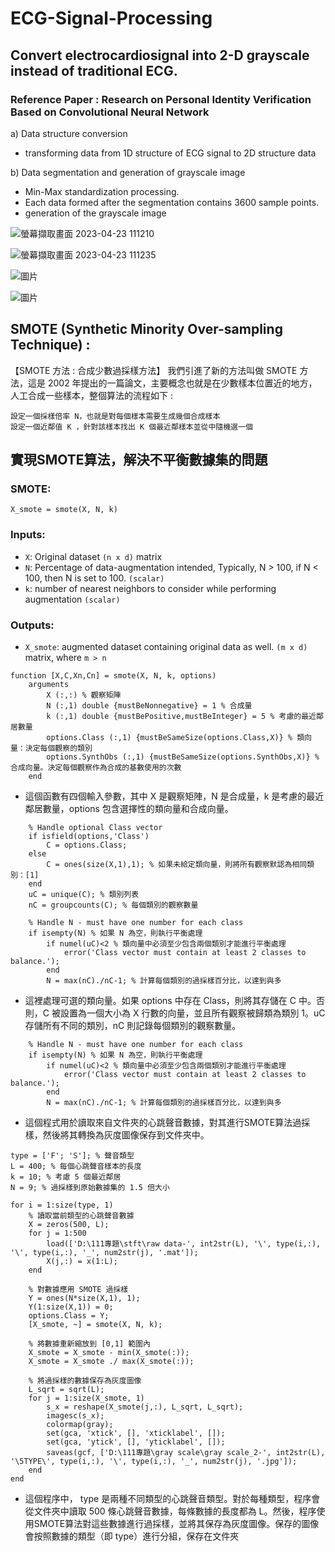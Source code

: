 # ECG-Signal-Processing
## Convert electrocardiosignal into 2-D grayscale instead of traditional ECG.

### Reference Paper : Research on Personal Identity Verification Based on Convolutional Neural Network

a) Data structure conversion
 * transforming data from 1D structure of ECG signal to 2D structure data

b) Data segmentation and generation of grayscale image

  *  Min-Max standardization processing.
 *  Each data formed after the segmentation contains 3600 sample points.
 * generation of the grayscale image





![螢幕擷取畫面 2023-04-23 111210](https://user-images.githubusercontent.com/68816726/233817697-3061fe4b-4822-45ce-80fb-4d9a8fcadf2f.png)


![螢幕擷取畫面 2023-04-23 111235](https://user-images.githubusercontent.com/68816726/233817700-548381fb-f91f-492e-855b-a71c87299a5c.png)


![圖片](https://user-images.githubusercontent.com/68816726/235293407-ebf3ffec-a059-480f-a283-4208a6b2ec94.png)

![圖片](https://user-images.githubusercontent.com/68816726/235293431-968b70ea-3810-4a3b-ad61-59b0e48b2f5e.png)


## SMOTE (Synthetic Minority Over-sampling Technique) :

【SMOTE 方法 : 合成少數過採樣方法】
我們引進了新的方法叫做 SMOTE 方法，這是 2002 年提出的一篇論文，主要概念也就是在少數樣本位置近的地方，人工合成一些樣本，整個算法的流程如下 :

    設定一個採樣倍率 N，也就是對每個樣本需要生成幾個合成樣本
    設定一個近鄰值 K ，針對該樣本找出 K 個最近鄰樣本並從中隨機選一個
   


##  實現SMOTE算法，解決不平衡數據集的問題
###  SMOTE:
`X_smote = smote(X, N, k)` 
### Inputs:
- `X`: Original dataset `(n x d)` matrix
- `N`: Percentage of data-augmentation intended, Typically, N > 100, if N < 100, then N is set to 100. `(scalar)`
- `k`: number of nearest neighbors to consider while performing augmentation `(scalar)`
 
### Outputs:
- `X_smote`: augmented dataset containing original data as well. `(m x d)` matrix, where `m > n`

```
function [X,C,Xn,Cn] = smote(X, N, k, options)
    arguments
        X (:,:) % 觀察矩陣
        N (:,1) double {mustBeNonnegative} = 1 % 合成量
        k (:,1) double {mustBePositive,mustBeInteger} = 5 % 考慮的最近鄰居數量
        options.Class (:,1) {mustBeSameSize(options.Class,X)} % 類向量：決定每個觀察的類別
        options.SynthObs (:,1) {mustBeSameSize(options.SynthObs,X)} % 合成向量。決定每個觀察作為合成的基數使用的次數
    end
```

* 這個函數有四個輸入參數，其中 X 是觀察矩陣，N 是合成量，k 是考慮的最近鄰居數量，options 包含選擇性的類向量和合成向量。

```
    % Handle optional Class vector
    if isfield(options,'Class')
        C = options.Class;
    else
        C = ones(size(X,1),1); % 如果未給定類向量，則將所有觀察默認為相同類別：[1]
    end
    uC = unique(C); % 類別列表
    nC = groupcounts(C); % 每個類別的觀察數量

    % Handle N - must have one number for each class
    if isempty(N) % 如果 N 為空，則執行平衡處理
        if numel(uC)<2 % 類向量中必須至少包含兩個類別才能進行平衡處理
            error('Class vector must contain at least 2 classes to balance.');
        end
        N = max(nC)./nC-1; % 計算每個類別的過採樣百分比，以達到與多
```

* 這裡處理可選的類向量。如果 options 中存在 Class，則將其存儲在 C 中。否則，C 被設置為一個大小為 X 行數的向量，並且所有觀察被歸類為類別 1。uC 存儲所有不同的類別，nC 則記錄每個類別的觀察數量。

```
    % Handle N - must have one number for each class
    if isempty(N) % 如果 N 為空，則執行平衡處理
        if numel(uC)<2 % 類向量中必須至少包含兩個類別才能進行平衡處理
            error('Class vector must contain at least 2 classes to balance.');
        end
        N = max(nC)./nC-1; % 計算每個類別的過採樣百分比，以達到與多

```

* 這個程式用於讀取來自文件夾的心跳聲音數據，對其進行SMOTE算法過採樣，然後將其轉換為灰度圖像保存到文件夾中。

```
type = ['F'; 'S']; % 聲音類型
L = 400; % 每個心跳聲音樣本的長度
k = 10; % 考慮 5 個最近鄰居
N = 9; % 過採樣到原始數據集的 1.5 倍大小

for i = 1:size(type, 1)
    % 讀取當前類型的心跳聲音數據
    X = zeros(500, L);
    for j = 1:500
        load(['D:\111專題\stft\raw data-', int2str(L), '\', type(i,:), '\', type(i,:), '_', num2str(j), '.mat']);
        X(j,:) = x(1:L);
    end
    
    % 對數據應用 SMOTE 過採樣
    Y = ones(N*size(X,1), 1);
    Y(1:size(X,1)) = 0;
    options.Class = Y;
    [X_smote, ~] = smote(X, N, k);

    % 將數據重新縮放到 [0,1] 範圍內
    X_smote = X_smote - min(X_smote(:));
    X_smote = X_smote ./ max(X_smote(:));
    
    % 將過採樣的數據保存為灰度圖像
    L_sqrt = sqrt(L);
    for j = 1:size(X_smote, 1)
        s_x = reshape(X_smote(j,:), L_sqrt, L_sqrt);
        imagesc(s_x);
        colormap(gray);
        set(gca, 'xtick', [], 'xticklabel', []);
        set(gca, 'ytick', [], 'yticklabel', []);
        saveas(gcf, ['D:\111專題\gray scale\gray scale_2-', int2str(L), '\5TYPE\', type(i,:), '\', type(i,:), '_', num2str(j), '.jpg']);
    end
end
```
* 這個程序中， type 是兩種不同類型的心跳聲音類型。對於每種類型，程序會從文件夾中讀取 500 條心跳聲音數據，每條數據的長度都為 L。然後，程序使用SMOTE算法對這些數據進行過採樣，並將其保存為灰度圖像。保存的圖像會按照數據的類型（即 type）進行分組，保存在文件夾

